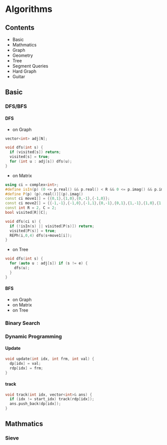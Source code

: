 # Algorithms

## Contents

* Basic
* Mathmatics
* Graph
* Geometry
* Tree
* Segment Queries
* Hard Graph
* Guitar

## Basic

### DFS/BFS
#### DFS
* on Graph
```C++
vector<int> adj[N];

void dfs(int s) {
  if (visited[s]) return;
  visited[s] = true;
  for (int u : adj[s]) dfs(u);
}
```
* on Matrix
```C++
using ci = complex<int>;
#define isIn(p) (0 <= p.real() && p.real() < R && 0 <= p.imag() && p.imag() < C)
#define P(p) (p).real()][(p).imag()
const ci move1[] = {{0,1},{1,0},{0,-1},{-1,0}};
const ci move2[] = {{-1,-1},{-1,0},{-1,1},{0,-1},{0,1},{1,-1},{1,0},{1,1}};
const int R = 2, C = 2;
bool visited[R][C];

void dfs(ci s) {
  if (!isIn(s) || visited[P(s)]) return;
  visited[P(s)] = true;
  REPh(i,0,4) dfs(s+move1[i]);
}
```
* on Tree
```C++
void dfs(int s) {
  for (auto u : adj[s]) if (s != e) {
    dfs(u);
  }
}
```

#### BFS
* on Graph
* on Matrix
* on Tree

### Binary Search

### Dynamic Programming
#### Update
```C++
void update(int idx, int frm, int val) {
  dp[idx] = val;
  rdp[idx] = frm;
}
```
#### track
```C++
void track(int idx, vector<int>& ans) {
  if (idx != start_idx) track(rdp[idx]);
  ans.push_back(dp[idx]);
}
```
## Mathmatics

### Sieve
